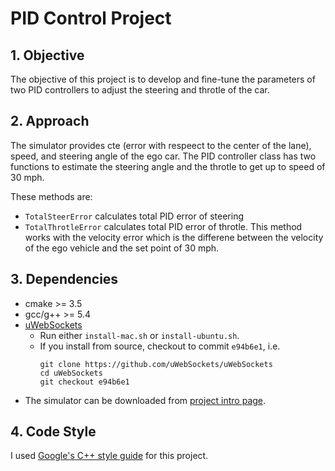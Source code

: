# PID Control Project 


## 1. Objective 
The objective of this project is to develop and fine-tune the parameters of two PID controllers to adjust the steering and throtle of the car.  

## 2. Approach 

The simulator provides cte (error with respeect to the center of the lane), speed, and steering angle of the ego car. The PID controller class has two functions to estimate the steering angle and the throtle to get up to speed of 30 mph. 

These methods are: 
- `TotalSteerError` calculates total PID error of steering 
- `TotalThrotleError` calculates total PID error of throtle. This method works with the velocity error which is the differene between the velocity of the ego vehicle and the set point of 30 mph. 

## 3. Dependencies

* cmake >= 3.5
* gcc/g++ >= 5.4
* [uWebSockets](https://github.com/uWebSockets/uWebSockets)
  * Run either `install-mac.sh` or `install-ubuntu.sh`.
  * If you install from source, checkout to commit `e94b6e1`, i.e.
    ```
    git clone https://github.com/uWebSockets/uWebSockets 
    cd uWebSockets
    git checkout e94b6e1
    ```
* The simulator can be downloaded from [project intro page](https://github.com/udacity/self-driving-car-sim/releases). 

## 4. Code Style

I used [Google's C++ style guide](https://google.github.io/styleguide/cppguide.html) for this project. 



